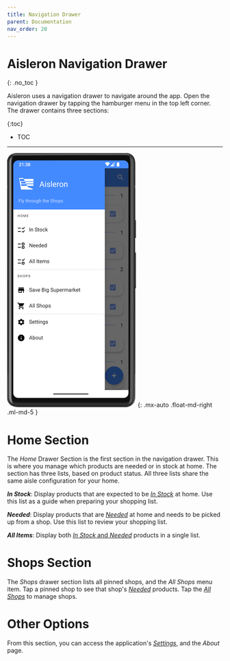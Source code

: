 ```yaml
---
title: Navigation Drawer
parent: Documentation
nav_order: 20
---
```


# Aisleron Navigation Drawer
{: .no_toc }

Aisleron uses a navigation drawer to navigate around the app. Open the navigation drawer by tapping the hamburger menu in the top left corner. The drawer contains three sections:

{:toc}
* TOC

---

![Navigation Drawer](/assets/images/screenshots/alr-040-navigation-drawer.png)
{: .mx-auto .float-md-right .ml-md-5 }

# Home Section
The *Home* Drawer Section is the first section in the navigation drawer. This is where you manage which products are needed or in stock at home. The section has three lists, based on product status. All three lists share the same aisle configuration for your home.

***In Stock***: Display products that are expected to be [*In Stock*](/docs/documentation/product-list#in-stock-list) at home. Use this list as a guide when preparing your shopping list.

***Needed***: Display products that are [*Needed*](/docs/documentation/product-list#needed-list) at home and needs to be picked up from a shop. Use this list to review your shopping list.

***All Items***: Display both [*In Stock* and *Needed*](/docs/documentation/product-list#all-items-list) products in a single list.  

# Shops Section
The *Shops* drawer section lists all pinned shops, and the *All Shops* menu item. Tap a pinned shop to see that shop's [*Needed*](/docs/documentation/product-list#shop-list) products. Tap the [*All Shops*](/docs/documentation/manage-shops) to manage shops.

# Other Options
From this section, you can access the application's [*Settings*](/docs/documentation/settings), and the *About* page.
